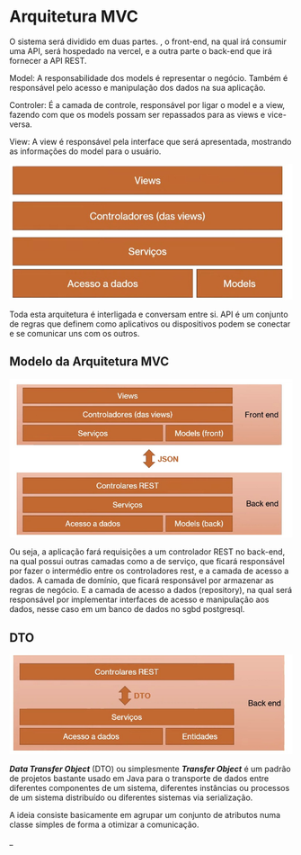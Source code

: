 ﻿#  Arquitetura MVC

<p> O sistema será dividido em duas partes. , o front-end, na qual irá consumir uma API, será hospedado na vercel, e a outra parte o back-end que irá fornecer a API REST.

<p> Model: A responsabilidade dos models é representar o negócio. Também é responsável pelo acesso e manipulação dos dados na sua aplicação.

<p> Controler: É a camada de controle, responsável por ligar o model e a view, fazendo com que os models possam ser repassados para as views e vice-versa.

<p> View: A view é responsável pela interface que será apresentada, mostrando as informações do model para o usuário.

![MVC](images/mvc.jpeg)

<p> Toda esta arquitetura é interligada e conversam entre si. API é um conjunto de regras que definem como aplicativos ou dispositivos podem se conectar e se comunicar uns com os outros.

##  Modelo da Arquitetura MVC

![Conexão Backend com Frontend](images/back-front.jpg)

<p> Ou seja, a aplicação fará requisições a um controlador REST no back-end, na qual possui outras camadas como a de serviço, que ficará responsável por fazer o intermédio entre os controladores rest, e a camada de acesso a dados. A camada de domínio, que ficará responsável por armazenar as regras de negócio. E a camada de acesso a dados (repository), na qual será responsável por implementar interfaces de acesso e manipulação aos dados, nesse caso em um banco de dados no sgbd postgresql.

## DTO

![DTO](images/DTO.jpeg)

**_Data Transfer Object_**  (DTO) ou simplesmente  **_Transfer Object_**  é um padrão de projetos bastante usado em Java para o transporte de dados entre diferentes componentes de um sistema, diferentes instâncias ou processos de um sistema distribuído ou diferentes sistemas via serialização.

A ideia consiste basicamente em agrupar um conjunto de atributos numa classe simples de forma a otimizar a comunicação.


_


 
